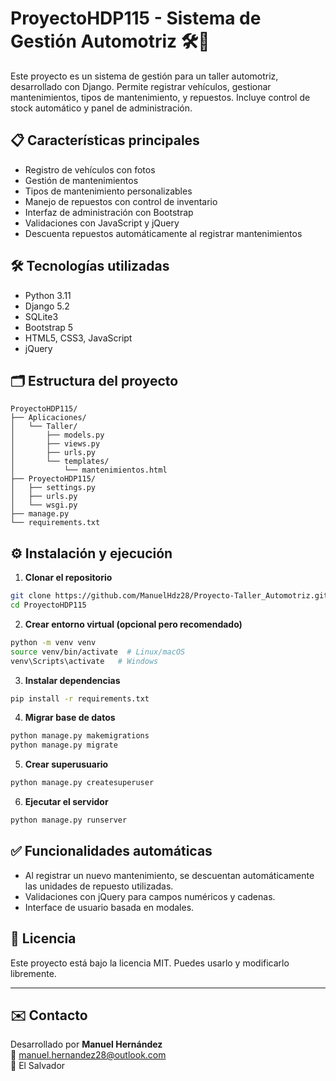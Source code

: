 # ProyectoHDP115 - Sistema de Gestión Automotriz 🛠️🚗

Este proyecto es un sistema de gestión para un taller automotriz, desarrollado con Django. Permite registrar vehículos, gestionar mantenimientos, tipos de mantenimiento, y repuestos. Incluye control de stock automático y panel de administración.

## 📋 Características principales

- Registro de vehículos con fotos
- Gestión de mantenimientos
- Tipos de mantenimiento personalizables
- Manejo de repuestos con control de inventario
- Interfaz de administración con Bootstrap
- Validaciones con JavaScript y jQuery
- Descuenta repuestos automáticamente al registrar mantenimientos

## 🛠️ Tecnologías utilizadas

- Python 3.11
- Django 5.2
- SQLite3
- Bootstrap 5
- HTML5, CSS3, JavaScript
- jQuery

## 🗂️ Estructura del proyecto

```
ProyectoHDP115/
├── Aplicaciones/
│   └── Taller/
│       ├── models.py
│       ├── views.py
│       ├── urls.py
│       └── templates/
│           └── mantenimientos.html
├── ProyectoHDP115/
│   ├── settings.py
│   ├── urls.py
│   └── wsgi.py
├── manage.py
└── requirements.txt
```

## ⚙️ Instalación y ejecución

1. **Clonar el repositorio**

```bash
git clone https://github.com/ManuelHdz28/Proyecto-Taller_Automotriz.git
cd ProyectoHDP115
```

2. **Crear entorno virtual (opcional pero recomendado)**

```bash
python -m venv venv
source venv/bin/activate  # Linux/macOS
venv\Scripts\activate   # Windows
```

3. **Instalar dependencias**

```bash
pip install -r requirements.txt
```

4. **Migrar base de datos**

```bash
python manage.py makemigrations
python manage.py migrate
```

5. **Crear superusuario**

```bash
python manage.py createsuperuser
```

6. **Ejecutar el servidor**

```bash
python manage.py runserver
```

## ✅ Funcionalidades automáticas

- Al registrar un nuevo mantenimiento, se descuentan automáticamente las unidades de repuesto utilizadas.
- Validaciones con jQuery para campos numéricos y cadenas.
- Interface de usuario basada en modales.

## 📄 Licencia

Este proyecto está bajo la licencia MIT. Puedes usarlo y modificarlo libremente.

---

## ✉️ Contacto

Desarrollado por **Manuel Hernández**  
📧 manuel.hernandez28@outlook.com  
📍 El Salvador
